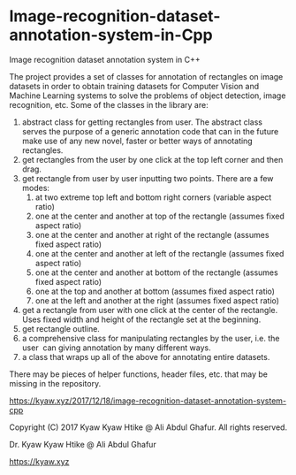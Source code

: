 # Image-recognition-dataset-annotation-system-in-Cpp
Image recognition dataset annotation system in C++

The project provides a set of classes for annotation of rectangles on image datasets in order to obtain training datasets for Computer Vision and Machine Learning systems to solve the problems of object detection, image recognition, etc. Some of the classes in the library are:

1. abstract class for getting rectangles from user. The abstract class serves the purpose of a generic annotation code that can in the future make use of any new novel, faster or better ways of annotating rectangles.
1. get rectangles from the user by one click at the top left corner and then drag.
1. get rectangle from user by user inputting two points. There are a few modes:
    1. at two extreme top left and bottom right corners (variable aspect ratio)
    1. one at the center and another at top of the rectangle (assumes fixed aspect ratio)
    1. one at the center and another at right of the rectangle (assumes fixed aspect ratio)
    1. one at the center and another at left of the rectangle (assumes fixed aspect ratio)
    1. one at the center and another at bottom of the rectangle (assumes fixed aspect ratio)
    1. one at the top and another at bottom (assumes fixed aspect ratio)
    1. one at the left and another at the right (assumes fixed aspect ratio)
1. get a rectangle from user with one click at the center of the rectangle. Uses fixed width and height of the rectangle set at the beginning.
1. get rectangle outline.
1. a comprehensive class for manipulating rectangles by the user, i.e. the user  can giving annotation by many different ways.
1. a class that wraps up all of the above for annotating entire datasets. 

There may be pieces of helper functions, header files, etc. that may be missing in the repository.

https://kyaw.xyz/2017/12/18/image-recognition-dataset-annotation-system-cpp

Copyright (C) 2017 Kyaw Kyaw Htike @ Ali Abdul Ghafur. All rights reserved.



Dr. Kyaw Kyaw Htike @ Ali Abdul Ghafur



https://kyaw.xyz
